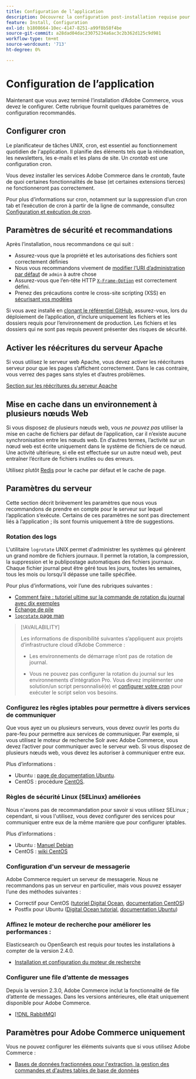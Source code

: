 ```yaml
---
title: Configuration de l’application
description: Découvrez la configuration post-installation requise pour les déploiements sur site d’Adobe Commerce.
feature: Install, Configuration
exl-id: b1808664-10ec-4147-8251-a99f8b58f4be
source-git-commit: a28dad04dac23075234a6ac3c2b362d125c9d981
workflow-type: tm+mt
source-wordcount: '713'
ht-degree: 0%

---
```


# Configuration de l’application

Maintenant que vous avez terminé l’installation d’Adobe Commerce, vous devez le configurer. Cette rubrique fournit quelques paramètres de configuration recommandés.

## Configurer cron

Le planificateur de tâches UNIX, cron, est essentiel au fonctionnement quotidien de l&#39;application. Il planifie des éléments tels que la réindexation, les newsletters, les e-mails et les plans de site. Un *crontab* est une configuration cron.

Vous devez installer les services Adobe Commerce dans le *crontab*, faute de quoi certaines fonctionnalités de base (et certaines extensions tierces) ne fonctionneront pas correctement.

Pour plus d’informations sur cron, notamment sur la suppression d’un cron tab et l’exécution de cron à partir de la ligne de commande, consultez [Configuration et exécution de cron](../../configuration/cli/configure-cron-jobs.md).

## Paramètres de sécurité et recommandations

Après l’installation, nous recommandons ce qui suit :

* Assurez-vous que la propriété et les autorisations des fichiers sont correctement définies
* Nous vous recommandons vivement de [modifier l’URI d’administration par défaut](../tutorials/admin-uri.md) de `admin` à autre chose
* Assurez-vous que l’en-tête HTTP [`X-Frame-Option`](../../configuration/security/xframe-options.md) est correctement défini.
* Prenez des précautions contre le cross-site scripting (XSS) en [ sécurisant vos modèles ](https://developer.adobe.com/commerce/php/development/security/cross-site-scripting/)

Si vous avez installé en [clonant le référentiel GitHub](https://developer.adobe.com/commerce/contributor/guides/install/clone-repository/), assurez-vous, lors du déploiement de l’application, d’inclure uniquement les fichiers et les dossiers requis pour l’environnement de production. Les fichiers et les dossiers qui ne sont pas requis peuvent présenter des risques de sécurité.

## Activer les réécritures du serveur Apache

Si vous utilisez le serveur web Apache, vous devez activer les réécritures serveur pour que les pages s’affichent correctement. Dans le cas contraire, vous verrez des pages sans styles et d’autres problèmes.

[Section sur les réécritures du serveur Apache](../prerequisites/web-server/apache.md#apache-rewrites-and-htaccess)

## Mise en cache dans un environnement à plusieurs nœuds Web

Si vous disposez de plusieurs nœuds web, vous *ne pouvez pas* utiliser la mise en cache de fichiers par défaut de l’application, car il n’existe aucune synchronisation entre les nœuds web. En d’autres termes, l’activité sur un nœud web est écrite uniquement dans le système de fichiers de ce nœud. Une activité ultérieure, si elle est effectuée sur un autre nœud web, peut entraîner l’écriture de fichiers inutiles ou des erreurs.

Utilisez plutôt [Redis](../../configuration/cache/config-redis.md) pour le cache par défaut et le cache de page.

## Paramètres du serveur

Cette section décrit brièvement les paramètres que nous vous recommandons de prendre en compte pour le serveur sur lequel l’application s’exécute. Certains de ces paramètres ne sont pas directement liés à l’application ; ils sont fournis uniquement à titre de suggestions.

### Rotation des logs

L&#39;utilitaire `logrotate` UNIX permet d&#39;administrer les systèmes qui génèrent un grand nombre de fichiers journaux. Il permet la rotation, la compression, la suppression et le publipostage automatiques des fichiers journaux. Chaque fichier journal peut être géré tous les jours, toutes les semaines, tous les mois ou lorsqu’il dépasse une taille spécifiée.

Pour plus d’informations, voir l’une des rubriques suivantes :

* [Comment faire : tutoriel ultime sur la commande de rotation du journal avec dix exemples](https://www.thegeekstuff.com/2010/07/logrotate-examples)
* [Échange de pile](https://unix.stackexchange.com/questions/85662/how-to-properly-automatically-manually-rotate-log-files-for-production-rails-app)
* [`logrotate` page man](https://linuxconfig.org/logrotate-8-manual-page)

>[!AVAILABILITY]
>
>Les informations de disponibilité suivantes s’appliquent aux projets d’infrastructure cloud d’Adobe Commerce :
>
>* Les environnements de démarrage n’ont pas de rotation de journal.
>
>* Vous ne pouvez pas configurer la rotation du journal sur les environnements d’intégration Pro. Vous devez implémenter une solution/un script personnalisé(e) et [configurer votre cron](https://experienceleague.adobe.com/fr/docs/commerce-on-cloud/user-guide/configure/app/properties/crons-property) pour exécuter le script selon vos besoins.

### Configurez les règles iptables pour permettre à divers services de communiquer

Que vous ayez un ou plusieurs serveurs, vous devez ouvrir les ports du pare-feu pour permettre aux services de communiquer. Par exemple, si vous utilisez le moteur de recherche Solr avec Adobe Commerce, vous devez l’activer pour communiquer avec le serveur web. Si vous disposez de plusieurs nœuds web, vous devez les autoriser à communiquer entre eux.

Plus d’informations :

* Ubuntu : [page de documentation Ubuntu](https://help.ubuntu.com/community/IptablesHowTo).
* CentOS : procédure [CentOS](https://wiki.centos.org/HowTos%282f%29Network%282f%29IPTables.html).

### Règles de sécurité Linux (SELinux) améliorées

Nous n&#39;avons pas de recommandation pour savoir si vous utilisez SELinux ; cependant, si vous l&#39;utilisez, vous devez configurer des services pour communiquer entre eux de la même manière que pour configurer iptables.

Plus d’informations :

* Ubuntu : [ Manuel Debian ](https://debian-handbook.info/browse/stable/sect.selinux.html)
* CentOS : [wiki CentOS](https://wiki.centos.org/HowTos/SELinux)

### Configuration d&#39;un serveur de messagerie

Adobe Commerce requiert un serveur de messagerie. Nous ne recommandons pas un serveur en particulier, mais vous pouvez essayer l’une des méthodes suivantes :

* Correctif pour CentOS ([tutoriel Digital Ocean](https://www.digitalocean.com/community/tutorials/how-to-install-postfix-on-centos-6), [documentation CentOS](https://www.centos.org))
* Postfix pour Ubuntu ([Digital Ocean tutorial](https://www.digitalocean.com/community/tutorials/how-to-install-and-setup-postfix-on-ubuntu-14-04), [documentation Ubuntu](https://help.ubuntu.com/community/MailServer))

### Affinez le moteur de recherche pour améliorer les performances :

Elasticsearch ou OpenSearch est requis pour toutes les installations à compter de la version 2.4.0.

* [Installation et configuration du moteur de recherche](../../configuration/search/overview-search.md)

### Configurer une file d’attente de messages

Depuis la version 2.3.0, Adobe Commerce inclut la fonctionnalité de file d’attente de messages. Dans les versions antérieures, elle était uniquement disponible pour Adobe Commerce.

* [[!DNL RabbitMQ]](../../configuration/queues/message-queue-framework.md)

## Paramètres pour Adobe Commerce uniquement

Vous ne pouvez configurer les éléments suivants que si vous utilisez Adobe Commerce :

* [Bases de données fractionnées pour l&#39;extraction, la gestion des commandes et d&#39;autres tables de base de données](../../configuration/storage/multi-master.md)
